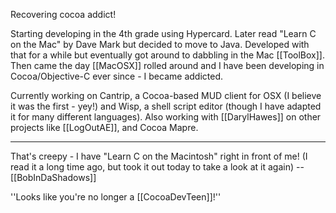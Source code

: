 

Recovering cocoa addict!

Starting developing in the 4th grade using Hypercard.  Later read "Learn C on the Mac" by Dave Mark but decided to move to Java.  Developed with that for a while but eventually got around to dabbling in the Mac [[ToolBox]].  Then came the day [[MacOSX]] rolled around and I have been developing in Cocoa/Objective-C ever since - I became addicted.

Currently working on Cantrip, a Cocoa-based MUD client for OSX (I believe it was the first - yey!) and Wisp, a shell script editor (though I have adapted it for many different languages).  Also working with [[DarylHawes]] on other projects like [[LogOutAE]], and Cocoa Mapre.

----

That's creepy - I have "Learn C on the Macintosh" right in front of me! (I read it a long time ago, but took it out today to take a look at it again) --[[BobInDaShadows]]

''Looks like you're no longer a [[CocoaDevTeen]]!''